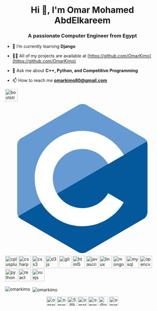 <h1 align="center">Hi 👋, I'm Omar Mohamed AbdElkareem</h1>
<h3 align="center">A passionate Computer Engineer from Egypt</h3>

- 🌱 I’m currently learning **Django**

- 👨‍💻 All of my projects are available at [https://github.com/OmarKimo](https://github.com/OmarKimo)

- 💬 Ask me about **C++, Python, and Competitive Programming**

- 📫 How to reach me **omarkimo80@gmail.com**

<p align="left"><img src="https://devicons.github.io/devicon/devicon.git/icons/bootstrap/bootstrap-plain.svg" alt="bootstrap" width="40" height="40"/> <svg viewBox="0 0 128 128">
<g><path fill="#659AD3" d="M115.4 30.7l-48.3-27.8c-.8-.5-1.9-.7-3.1-.7-1.2 0-2.3.3-3.1.7l-48 27.9c-1.7 1-2.9 3.5-2.9 5.4v55.7c0 1.1.2 2.4 1 3.5l106.8-62c-.6-1.2-1.5-2.1-2.4-2.7z"></path><path fill="#03599C" d="M10.7 95.3c.5.8 1.2 1.5 1.9 1.9l48.2 27.9c.8.5 1.9.7 3.1.7 1.2 0 2.3-.3 3.1-.7l48-27.9c1.7-1 2.9-3.5 2.9-5.4v-55.7c0-.9-.1-1.9-.6-2.8l-106.6 62z"></path><path fill="#fff" d="M85.3 76.1c-4.2 7.4-12.2 12.4-21.3 12.4-13.5 0-24.5-11-24.5-24.5s11-24.5 24.5-24.5c9.1 0 17.1 5 21.3 12.5l13-7.5c-6.8-11.9-19.6-20-34.3-20-21.8 0-39.5 17.7-39.5 39.5s17.7 39.5 39.5 39.5c14.6 0 27.4-8 34.2-19.8l-12.9-7.6z"></path></g>
</svg> <img src="https://devicons.github.io/devicon/devicon.git/icons/cplusplus/cplusplus-original.svg" alt="cplusplus" width="40" height="40"/> <img src="https://devicons.github.io/devicon/devicon.git/icons/csharp/csharp-original.svg" alt="csharp" width="40" height="40"/> <img src="https://devicons.github.io/devicon/devicon.git/icons/css3/css3-original-wordmark.svg" alt="css3" width="40" height="40"/> <img src="https://devicons.github.io/devicon/devicon.git/icons/d3js/d3js-original.svg" alt="d3js" width="40" height="40"/> <img src="https://www.vectorlogo.zone/logos/git-scm/git-scm-icon.svg" alt="git" width="40" height="40"/> <img src="https://devicons.github.io/devicon/devicon.git/icons/html5/html5-original-wordmark.svg" alt="html5" width="40" height="40"/> <img src="https://devicons.github.io/devicon/devicon.git/icons/javascript/javascript-original.svg" alt="javascript" width="40" height="40"/> <img src="https://devicons.github.io/devicon/devicon.git/icons/linux/linux-original.svg" alt="linux" width="40" height="40"/> <img src="https://devicons.github.io/devicon/devicon.git/icons/mongodb/mongodb-original-wordmark.svg" alt="mongodb" width="40" height="40"/> <img src="https://devicons.github.io/devicon/devicon.git/icons/mysql/mysql-original-wordmark.svg" alt="mysql" width="40" height="40"/> <img src="https://www.vectorlogo.zone/logos/opencv/opencv-icon.svg" alt="opencv" width="40" height="40"/> <img src="https://devicons.github.io/devicon/devicon.git/icons/python/python-original.svg" alt="python" width="40" height="40"/> <img src="https://devicons.github.io/devicon/devicon.git/icons/react/react-original-wordmark.svg" alt="react" width="40" height="40"/> <img src="https://devicons.github.io/devicon/devicon.git/icons/vuejs/vuejs-original-wordmark.svg" alt="vuejs" width="40" height="40"/></p><p><img align="left" src="https://github-readme-stats.vercel.app/api/top-langs/?username=omarkimo&layout=compact&hide=html" alt="omarkimo" /></p>

<p>&nbsp;<img align="center" src="https://github-readme-stats.vercel.app/api?username=omarkimo&show_icons=true" alt="omarkimo" /></p>

<p align="center">
<a href="https://codepen.io/omarkimo" target="blank"><img align="center" src="https://cdn.jsdelivr.net/npm/simple-icons@3.0.1/icons/codepen.svg" alt="omarkimo" height="30" width="30" /></a>
<a href="https://linkedin.com/in/omarmohamed97" target="blank"><img align="center" src="https://cdn.jsdelivr.net/npm/simple-icons@3.0.1/icons/linkedin.svg" alt="omarmohamed97" height="30" width="30" /></a>
<a href="https://stackoverflow.com/users/5894199" target="blank"><img align="center" src="https://cdn.jsdelivr.net/npm/simple-icons@3.0.1/icons/stackoverflow.svg" alt="5894199" height="30" width="30" /></a>
<a href="https://kaggle.com/omarkimo" target="blank"><img align="center" src="https://cdn.jsdelivr.net/npm/simple-icons@3.0.1/icons/kaggle.svg" alt="omarkimo" height="30" width="30" /></a>
<a href="https://fb.com/omar.abdelkareem.21" target="blank"><img align="center" src="https://cdn.jsdelivr.net/npm/simple-icons@3.0.1/icons/facebook.svg" alt="omar.abdelkareem.21" height="30" width="30" /></a>
<a href="https://medium.com/@omarkimo" target="blank"><img align="center" src="https://cdn.jsdelivr.net/npm/simple-icons@3.0.1/icons/medium.svg" alt="@omarkimo" height="30" width="30" /></a>
<a href="https://www.youtube.com/c/omarabdelkareem" target="blank"><img align="center" src="https://cdn.jsdelivr.net/npm/simple-icons@3.0.1/icons/youtube.svg" alt="omarabdelkareem" height="30" width="30" /></a>
</p>
